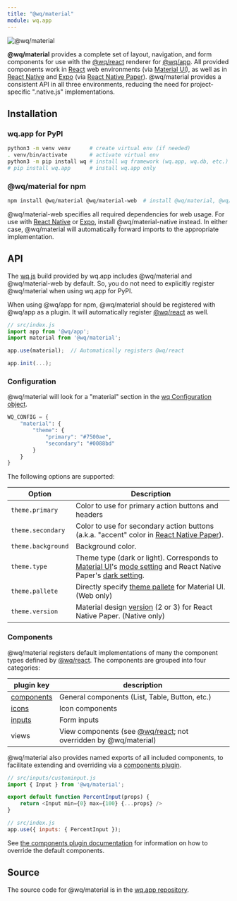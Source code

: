 ```yaml
---
title: "@wq/material"
module: wq.app
---
```


![@wq/material](https://wq.io/images/@wq/material.svg)

**@wq/material** provides a complete set of layout, navigation, and form components for use with the [@wq/react] renderer for [@wq/app].  All provided components work in [React] web environments (via [Material UI]), as well as in [React Native] and [Expo] (via [React Native Paper]).  @wq/material provides a consistent API in all three environments, reducing the need for project-specific ".native.js" implementations.

## Installation

### wq.app for PyPI

```bash
python3 -m venv venv      # create virtual env (if needed)
. venv/bin/activate       # activate virtual env
python3 -m pip install wq # install wq framework (wq.app, wq.db, etc.)
# pip install wq.app      # install wq.app only
```

### @wq/material for npm

```bash
npm install @wq/material @wq/material-web  # install @wq/material, @wq/react, and web deps
```

@wq/material-web specifies all required dependencies for web usage.  For use with [React Native] or [Expo], install @wq/material-native instead.  In either case, @wq/material will automatically forward imports to the appropriate implementation.

## API

The [wq.js][wq] build provided by wq.app includes @wq/material and @wq/material-web by default.  So, you do not need to explicitly register @wq/material when using wq.app for PyPI.

When using @wq/app for npm, @wq/material should be registered with @wq/app as a plugin.  It will automatically register [@wq/react] as well.

```javascript
// src/index.js
import app from '@wq/app';
import material from '@wq/material';

app.use(material);  // Automatically registers @wq/react

app.init(...);
```
### Configuration

@wq/material will look for a "material" section in the [wq Configuration object][config].

```python
WQ_CONFIG = {
    "material": {
        "theme": {
            "primary": "#7500ae",
            "secondary": "#0088bd"
        }
    }
}
```

The following options are supported:

Option | Description
--|--
`theme.primary` | Color to use for primary action buttons and headers
`theme.secondary` | Color to use for secondary action buttons (a.k.a. "accent" color in [React Native Paper]).
`theme.background` | Background color.
`theme.type` | Theme type (dark or light).  Corresponds to [Material UI]'s [mode setting] and React Native Paper's [dark setting][theming].
`theme.pallete` | Directly specify [theme pallete] for Material UI. (Web only)
`theme.version` | Material design [version][theming] (2 or 3) for React Native Paper. (Native only)

### Components

@wq/material registers default implementations of many the component types defined by [@wq/react].  The components are grouped into four categories:

plugin key | description
--|--
[components] | General components (List, Table, Button, etc.)
[icons] | Icon components
[inputs] | Form inputs
views | View components (see [@wq/react]; not overridden by @wq/material)

@wq/material also provides named exports of all included components, to facilitate extending and overriding via a [components plugin][components-plugin].

```javascript
// src/inputs/custominput.js
import { Input } from '@wq/material';

export default function PercentInput(props) {
    return <Input min={0} max={100} {...props} />
}

// src/index.js
app.use({ inputs: { PercentInput });
```

See [the components plugin documentation][components-plugin] for information on how to override the default components.

## Source

The source code for @wq/material is in the [wq.app repository][source].

[source]: https://github.com/wq/wq.app/tree/main/packages/material
[@wq/react]: ./react.md
[@wq/app]: ./app.md
[@wq/router]: ./router.md
[wq]: ../wq.md
[config]: ../config.md
[components]: ../components/index.md
[icons]: ../icons.md
[inputs]: ../inputs/index.md
[components-plugin]: ../plugins/components.md

[mode setting]: https://mui.com/material-ui/customization/dark-mode/
[theme pallete]: https://mui.com/material-ui/customization/palette/
[theming]: https://callstack.github.io/react-native-paper/docs/guides/theming

[React]: https://reactjs.org
[React Native]: https://reactnative.dev/
[Expo]: https://expo.io/
[Material UI]: https://mui.com/material-ui/
[React Native Paper]: https://callstack.github.io/react-native-paper/
[Formik]: https://formik.org
[React Navigation]: https://reactnavigation.org/
[formik-native]: https://formik.org/docs/guides/react-native
